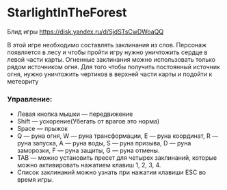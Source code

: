 # StarlightInTheForest
Блид игры https://disk.yandex.ru/d/SjdSTsCwDWoaQQ 

В этой игре необходимо составлять заклинания из слов. Персонаж появляется в лесу и чтобы пройти игру нужно уничтожить сердце в левой части карты.
Огненные заклинания можно использовать только рядом источником огня. Для того чтобы получить постоянный источник огня, нужно уничтожить чертиков 
в верхней части карты и подойти к метеориту

### Управление: 
* Левая кнопка мышки — передвижение
*  Shift — ускорение(Убегать от врагов это норма)
*  Space — прыжок
* Q — руна огня, W — руна трансформации, E — руна координат, R — руна запуска, A — руна воды, S — руна призыва, D — руна заморозки, F — руна защиты, G — руна отмены.
* TAB — можно установить пресет для четырех заклинаний, которые можно активировать нажатием клавиш 1, 2, 3, 4.
* Список заклинаний можно узнать при нажатии клавиши ESC во время игры.

